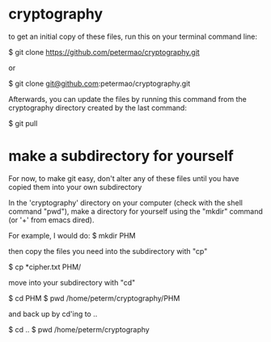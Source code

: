 # cryptography

to get an initial copy of these files, run this on your terminal command line:

$ git clone https://github.com/petermao/cryptography.git

or

$ git clone git@github.com:petermao/cryptography.git

Afterwards, you can update the files by running this command from the 
cryptography directory created by the last command:

$ git pull

# make a subdirectory for yourself

For now, to make git easy, don't alter any of these files until you
have copied them into your own subdirectory

In the 'cryptography' directory on your computer (check with the shell
command "pwd"), make a directory for yourself using the "mkdir"
command (or '+' from emacs dired).

For example, I would do:
$ mkdir PHM

then copy the files you need into the subdirectory with "cp"

$ cp *cipher.txt PHM/

move into your subdirectory with "cd"

$ cd PHM
$ pwd
/home/peterm/cryptography/PHM

and back up by cd'ing to ..

$ cd ..
$ pwd
/home/peterm/cryptography

